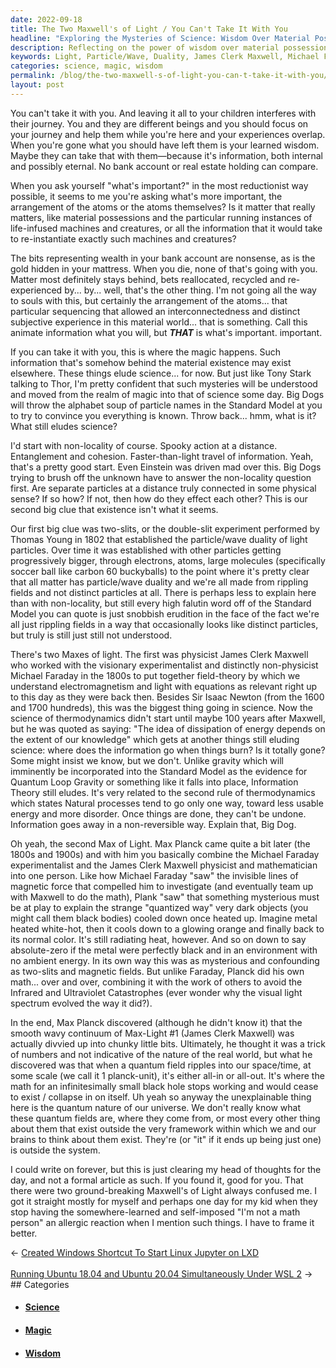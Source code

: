 ```yaml
---
date: 2022-09-18
title: The Two Maxwell's of Light / You Can't Take It With You
headline: "Exploring the Mysteries of Science: Wisdom Over Material Possessions"
description: Reflecting on the power of wisdom over material possessions, I explore the mysteries of science such as non-locality and the particle/wave duality of light particles first established by James Clerk Maxwell and Michael Faraday in the 1800s. Max Planck's discovery of the planck-unit further perplexed us, and I express my hope to better explain this to my child in the future.
keywords: Light, Particle/Wave, Duality, James Clerk Maxwell, Michael Faraday, Max Planck, Planck-Unit, Non-Locality, Wisdom, Material Possessions, Subjective Experience, Magic, Science, Equations
categories: science, magic, wisdom
permalink: /blog/the-two-maxwell-s-of-light-you-can-t-take-it-with-you/
layout: post
---
```



You can't take it with you. And leaving it all to your children interferes with
their journey. You and they are different beings and you should focus on your
journey and help them while you're here and your experiences overlap. When
you're gone what you should have left them is your learned wisdom. Maybe they
can take that with them—because it's information, both internal and possibly
eternal. No bank account or real estate holding can compare.

When you ask yourself "what's important?" in the most reductionist way
possible, it seems to me you're asking what's more important, the arrangement
of the atoms or the atoms themselves? Is it matter that really matters, like
material possessions and the particular running instances of life-infused
machines and creatures, or all the information that it would take to
re-instantiate exactly such machines and creatures?

The bits representing wealth in your bank account are nonsense, as is the gold
hidden in your mattress. When you die, none of that's going with you. Matter
most definitely stays behind, bets reallocated, recycled and re-experienced
by... by... well, that's the other thing. I'm not going all the way to souls
with this, but certainly the arrangement of the atoms... that particular
sequencing that allowed an interconnectedness and distinct subjective
experience in this material world... that is something. Call this animate
information what you will, but ***THAT*** is what's important.  important.

If you can take it with you, this is where the magic happens. Such information
that's somehow behind the material existence may exist elsewhere. These things
elude science... for now. But just like Tony Stark talking to Thor, I'm pretty
confident that such mysteries will be understood and moved from the realm of
magic into that of science some day. Big Dogs will throw the alphabet soup of
particle names in the Standard Model at you to try to convince you everything
is known. Throw back... hmm, what is it? What still eludes science?

I'd start with non-locality of course. Spooky action at a distance.
Entanglement and cohesion. Faster-than-light travel of information. Yeah,
that's a pretty good start. Even Einstein was driven mad over this. Big Dogs
trying to brush off the unknown have to answer the non-locality question first.
Are separate particles at a distance truly connected in some physical sense? If
so how? If not, then how do they effect each other? This is our second big clue
that existence isn't what it seems.

Our first big clue was two-slits, or the double-slit experiment performed by
Thomas Young in 1802 that established the particle/wave duality of light
particles. Over time it was established with other particles getting
progressively bigger, through electrons, atoms, large molecules (specifically
soccer ball like carbon 60 buckyballs) to the point where it's pretty clear
that all matter has particle/wave duality and we're all made from rippling
fields and not distinct particles at all. There is perhaps less to explain here
than with non-locality, but still every high falutin word off of the Standard
Model you can quote is just snobbish erudition in the face of the fact we're
all just rippling fields in a way that occasionally looks like distinct
particles, but truly is still just still not understood.

There's two Maxes of light. The first was physicist James Clerk Maxwell who
worked with the visionary experimentalist and distinctly non-physicist Michael
Faraday in the 1800s to put together field-theory by which we understand
electromagnetism and light with equations as relevant right up to this day as
they were back then. Besides Sir Isaac Newton (from the 1600 and 1700
hundreds), this was the biggest thing going in science. Now the science of
thermodynamics didn't start until maybe 100 years after Maxwell, but he was
quoted as saying: "The idea of dissipation of energy depends on the extent of
our knowledge" which gets at another things still eluding science: where does
the information go when things burn? Is it totally gone? Some might insist we
know, but we don't. Unlike gravity which will imminently be incorporated into
the Standard Model as the evidence for Quantum Loop Gravity or something like
it falls into place, Information Theory still eludes. It's very related to the
second rule of thermodynamics which states Natural processes tend to go only
one way, toward less usable energy and more disorder. Once things are done,
they can't be undone. Information goes away in a non-reversible way. Explain
that, Big Dog.

Oh yeah, the second Max of Light. Max Planck came quite a bit later (the 1800s
and 1900s) and with him you basically combine the Michael Faraday
experimentalist and the James Clerk Maxwell physicist and mathematician into
one person. Like how Michael Faraday "saw" the invisible lines of magnetic
force that compelled him to investigate (and eventually team up with Maxwell to
do the math), Plank "saw" that something mysterious must be at play to explain
the strange "quantized way" very dark objects (you might call them black
bodies) cooled down once heated up. Imagine metal heated white-hot, then it
cools down to a glowing orange and finally back to its normal color. It's still
radiating heat, however. And so on down to say absolute-zero if the metal were
perfectly black and in an environment with no ambient energy. In its own way
this was as mysterious and confounding as two-slits and magnetic fields. But
unlike Faraday, Planck did his own math... over and over, combining it with the
work of others to avoid the Infrared and Ultraviolet Catastrophes (ever wonder
why the visual light spectrum evolved the way it did?).

In the end, Max Planck discovered (although he didn't know it) that the smooth
wavy continuum of Max-Light #1 (James Clerk Maxwell) was actually divvied up
into chunky little bits. Ultimately, he thought it was a trick of numbers and
not indicative of the nature of the real world, but what he discovered was that
when a quantum field ripples into our space/time, at some scale (we call it 1
planck-unit), it's either all-in or all-out. It's where the math for an
infinitesimally small black hole stops working and would cease to exist /
collapse in on itself. Uh yeah so anyway the unexplainable thing here is the
quantum nature of our universe. We don't really know what these quantum fields
are, where they come from, or most every other thing about them that exist
outside the very framework within which we and our brains to think about them
exist. They're (or "it" if it ends up being just one) is outside the system.

I could write on forever, but this is just clearing my head of thoughts for the
day, and not a formal article as such. If you found it, good for you. That
there were two ground-breaking Maxwell's of Light always confused me. I got it
straight mostly for myself and perhaps one day for my kid when they stop having
the somewhere-learned and self-imposed "I'm not a math person" an allergic
reaction when I mention such things. I have to frame it better.


<div class="arrow-links"><div class="post-nav-prev"><span class="arrow">&larr;&nbsp;</span><a href="/blog/created-windows-shortcut-to-start-linux-jupyter-on-lxd/">Created Windows Shortcut To Start Linux Jupyter on LXD</a></div> &nbsp; <div class="post-nav-next"><a href="/blog/running-ubuntu-18-04-and-ubuntu-20-04-simultaneously-under-wsl-2/">Running Ubuntu 18.04 and Ubuntu 20.04 Simultaneously Under WSL 2</a><span class="arrow">&nbsp;&rarr;</span></div></div>
## Categories

<ul>
<li><h4><a href='/science/'>Science</a></h4></li>
<li><h4><a href='/magic/'>Magic</a></h4></li>
<li><h4><a href='/wisdom/'>Wisdom</a></h4></li></ul>